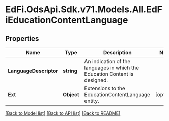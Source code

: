 # EdFi.OdsApi.Sdk.v71.Models.All.EdFiEducationContentLanguage

## Properties

Name | Type | Description | Notes
------------ | ------------- | ------------- | -------------
**LanguageDescriptor** | **string** | An indication of the languages in which the Education Content is designed. | 
**Ext** | **Object** | Extensions to the EducationContentLanguage entity. | [optional] 

[[Back to Model list]](../README.md#documentation-for-models) [[Back to API list]](../README.md#documentation-for-api-endpoints) [[Back to README]](../README.md)

